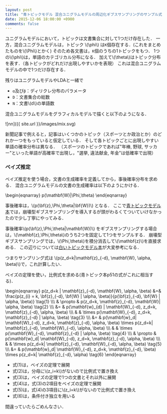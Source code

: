 ```yaml
---
layout: post
title: "青トピックモデル 混合ユニグラムモデルの周辺化ギブスサンプリングのサンプル式"
date: 2015-12-06 18:00:00 +0900
comments: false
---
```


ユニグラムモデルにおいて，トピックは文書集合に対して1つだけ存在した．
一方，混合ユニグラムモデルは，トピック \\(\phi\\) は`K`個存在する．(これをまとめたものを\\(\Phi\\)とかく)
そのため各文書は，`K`個のうちの1トピックをもつ．
1つの\\(\phi\\)は，単語のカテゴリカル分布になる．
加えて\\(\theta\\)はトピック分布を表す．（各トピックがどれだけ出現しやすいかを表現）
これは混合ユニグラムモデルの中で1つだけ存在する．


残りはユニグラムモデルやLDAと一緒で

- `α`及び`β`：ディリクレ分布のパラメータ
- `D`：文書集合の総数
- `N`：文書\\(d\\)の単語数

混合ユニグラムモデルをグラフィカルモデルで描くと以下のようになる．

![nn]({{ site.url }}/images/mix.svg)


新聞記事で例えると，記事はいくつかのトピック（スポーツとか政治とか）のどれか一つをもっていると仮定している．
そして各トピックごとに出現しやすい単語の確率分布は異なる．
（スポーツのトピックであれば"年棒, 野球, サッカー"といった単語が高確率で出現し，"選挙, 違法献金, 年金"は低確率で出現）

### ベイズ推定

ベイズ推定を使う場合，文書の生成確率を定義してから，事後確率分布を求める．
混合ユニグラムモデルの文書の生成確率は以下のようにかける．

\begin{eqnarray}
p(\mathbf{W}|\Phi,\theta)
\end{eqnarray}

事後確率は，\\(p(\bf{z},\Phi,\theta|\bf{W})\\) となる．
ここで[青トピックモデル本](http://amzn.to/1SEuqld)では，崩壊型ギブスサンプリングを導入するが頭がわるくてついていけなかったので少し丁寧にやってみる．

事後確率\\(p(\bf{z},\Phi,\theta|\mathbf{W})\\) をギブスサンプリングする場合は，\\(\mathbf{z},\Phi,\theta\\)のうち2つを固定して1つをサンプルする．
崩壊型ギブスサンプリングでは，\\(\Phi,\theta\\)を積分消去して\\(\mathbf{z}\\)を直接求める．
この辺りについては[白いトピックモデル本](http://amzn.to/1Nbzlq3)が大変参考になる．

つまりサンプリング式は \\(p(z_d=k\|\mathbf{z}_{-d}, \mathbf{W}, \alpha, \beta)\\)で，これ計算したい．

ベイズの定理を使い，比例式を求める(青トピック本p51の式がこれに相当する)．

\begin{eqnarray}
p(z\_d=k | \mathbf{z}\_{-d}, \mathbf{W}, \alpha, \beta) &=&
\frac{p(z\_{i} = k, \bf{z}\_{-d}, \bf{W} | \alpha, \beta)}{p(\bf{z}\_{-d}, \bf{W} | \alpha, \beta)}  \tag{1} \\\\\\
& \propto & p(z\_d=k, \mathbf{z}\_{-d}, \mathbf{W}| \alpha, \beta)  \tag{2} \\\\\\
&= & p(\mathbf{w}\_{d} | \mathbf{W}\_{-d}, z\_d=k, \mathbf{z}\_{-d}, \alpha, \beta) \\\\\\ & & \times p(\mathbf{W}\_{-d}, z\_d=k, \mathbf{z}\_{-d} | \alpha, \beta)  \tag{3} \\\\\\
&= & p(\mathbf{w}\_d| \mathbf{W}\_{-d}, z\_d=k, \mathbf{z}\_{-d}, \alpha, \beta) \times p(z\_d=k| \mathbf{z}\_{-d}, \mathbf{W}\_{-d}, \alpha, \beta) \\\\\\ & & \times
p(\mathbf{W}\_{-d}, \mathbf{z}\_{-d} | \alpha, \beta)  \tag{4} \\\\\\
& \propto & p(\mathbf{w}\_d| \mathbf{W}\_{-d}, z\_d=k, \mathbf{z}\_{-d}, \alpha, \beta) \\\\\\ & & \times p(z\_d=k| \mathbf{z}\_{-d}, \mathbf{W}\_{-d}, \alpha, \beta) \tag{5} \\\\\\
&= & p(\mathbf{w}\_d| \mathbf{W}\_{-d}, z\_d=k, \mathbf{z}\_{-d}, \beta) \times p(z\_d=k| \mathbf{z}\_{-d}, \alpha) \tag{6}
\end{eqnarray}

- 式(1)は，ベイズの定理で展開
- 式(2)は，分母に\\(z_i=k\\)がないので比例式で置き換え
- 式(3)は，ベイズの定理で1つの文書とそれ以外に展開
- 式(4)は，式(3)の2項目をベイズの定理で展開
- 式(5)は，式(4)の3項目に\\(z_i=k\\)がないので比例式で置き換え
- 式(6)は，条件付き独立を用いる

間違っていたらごめんなさい．

 